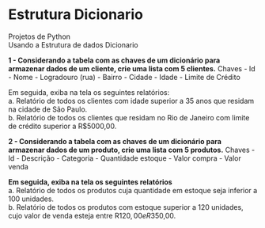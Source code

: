 # Estrutura Dicionario
Projetos de Python <br/>
Usando a Estrutura de dados Dicionario<br/>

<strong>1 -	Considerando a tabela com as chaves de um dicionário para armazenar dados de um cliente, crie uma lista com 5 clientes.</strong>
Chaves - Id - Nome - Logradouro (rua) - Bairro - Cidade - Idade - Limite de Crédito<br/>

Em seguida, exiba na tela os seguintes relatórios:<br/>
a.	Relatório de todos os clientes com idade superior a 35 anos que residam na cidade de São Paulo.<br/>
b.	Relatório de todos os clientes que residam no Rio de Janeiro com limite de crédito superior a R$5000,00.<br/>


<strong>2 -	Considerando a tabela com as chaves de um dicionário para armazenar dados de um produto, crie uma lista com 5 produtos.</strong>
Chaves - Id - Descrição - Categoria - Quantidade estoque - Valor compra - Valor venda<br/>

<strong>Em seguida, exiba na tela os seguintes relatórios</strong><br/>
a.	Relatório de todos os produtos cuja quantidade em estoque seja inferior a 100 unidades.<br/>
b.	Relatório de todos os produtos com estoque superior a 120 unidades, cujo valor de venda esteja entre R$120,00 e R$350,00.



